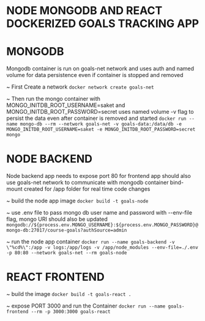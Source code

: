 # NODE MONGODB AND REACT DOCKERIZED GOALS TRACKING APP

# MONGODB

Mongodb container is run on goals-net network and uses auth and named volume for data persistence even if container is stopped and removed

~ First Create a network
`docker network create goals-net`

~ Then run the mongo container with MONGO_INITDB_ROOT_USERNAME=saket and MONGO_INITDB_ROOT_PASSWORD=secret
uses named volume -v flag to persist the data even after container is removed and started
`docker run --name mongo-db --rm --network goals-net -v goals-data:/data/db -e MONGO_INITDB_ROOT_USERNAME=saket -e MONGO_INITDB_ROOT_PASSWORD=secret mongo `

# NODE BACKEND

Node backend app needs to expose port 80 for frontend app should also use goals-net network to communicate with mongodb container bind-mount created for /app folder for real time code changes

~ build the node app image
`docker build -t goals-node`

~ use .env file to pass mongo db user name and password with --env-file flag, mongo URI should also be updated
`mongodb://${process.env.MONGO_USERNAME}:${process.env.MONGO_PASSWORD}@mongo-db:27017/course-goals?authSource=admin`

~ run the node app container
`docker run --name goals-backend -v \"%cd%\":/app -v logs:/app/logs -v /app/node_modules --env-file=./.env -p 80:80 --network goals-net --rm goals-node`

# REACT FRONTEND

~ build the image
`docker build -t goals-react .`

~ expose PORT 3000 and run the Container
`docker run --name goals-frontend --rm -p 3000:3000 goals-react`
